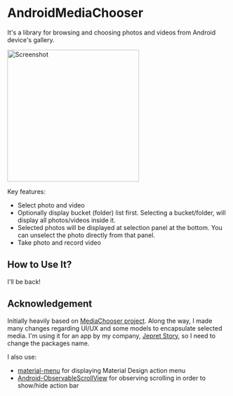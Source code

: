 # AndroidMediaChooser
It's a library for browsing and choosing photos and videos from Android device's gallery.

<img src="https://cloud.githubusercontent.com/assets/899126/6305356/3c9cf8fe-b95d-11e4-85e8-d89382050ae3.png" style="width:300px" alt="Screenshot">

Key features:

* Select photo and video
* Optionally display bucket (folder) list first. Selecting a bucket/folder, will display all photos/videos inside it. 
* Selected photos will be displayed at selection panel at the bottom. You can unselect the photo directly from that panel.
* Take photo and record video


## How to Use It?
I'll be back!

## Acknowledgement
Initially heavily based on [MediaChooser project](https://github.com/learnNcode/MediaChooser). Along the way, I made many changes regarding UI/UX and some models to encapsulate selected media. I'm using it for an app by my company, [Jepret Story](http://jepret.in/app), so I need to change the packages name. 

I also use:

* [material-menu](https://github.com/balysv/material-menu) for displaying Material Design action menu
* [Android-ObservableScrollView](https://github.com/ksoichiro/Android-ObservableScrollView) for observing scrolling in order to show/hide action bar

 
